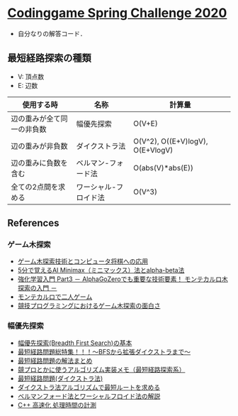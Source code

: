 # [Codinggame Spring Challenge 2020](https://www.codingame.com/contests/spring-challenge-2020)
- 自分なりの解答コード．

## 最短経路探索の種類
- V: 頂点数
- E: 辺数

| 使用する時                 | 名称                  | 計算量                           |
|----------------------------|-----------------------|----------------------------------|
| 辺の重みが全て同一の非負数 | 幅優先探索            | O(V+E)                        |
| 辺の重みが非負数           | ダイクストラ法        | O(V^2), O((E+V)logV), O(E+VlogV) |
| 辺の重みに負数を含む       | ベルマン-フォード法   | O(abs(V)\*abs(E))                |
| 全ての2点間を求める        | ワーシャル-フロイド法 | O(V^3)                           |

## References
### ゲーム木探索
- [ゲーム木探索技術とコンピュータ将棋への応用](https://www.slideshare.net/shogotakeuchi/ss-62415546)
- [5分で覚えるAI Minimax（ミニマックス）法とalpha-beta法](https://www.webcyou.com/?p=6997)
- [強化学習入門 Part3 － AlphaGoZeroでも重要な技術要素！ モンテカルロ木探索の入門 －](https://blog.brainpad.co.jp/entry/2018/04/05/163000)
- [モンテカルロで二人ゲーム](http://ustimaw.hatenablog.com/entry/2014/12/14/081423)
- [競技プログラミングにおけるゲーム木探索の面白さ](https://qiita.com/tsukammo/items/02e8ad2469c5441d2956)

### 幅優先探索
- [幅優先探索(Breadth First Search)の基本](https://algo-logic.info/bfs/)
- [最短経路問題総特集！！！～BFSから拡張ダイクストラまで～](https://qiita.com/ageprocpp/items/cdf67e828e1b09316f6e)
- [最短経路問題の解法まとめ](https://qiita.com/ta-ka/items/a023a11efe17ab097433)
- [競プロとかに使うアルゴリズム実装メモ（最短経路探索系）](https://yamagensakam.hatenablog.com/entry/2018/08/19/234224)
- [最短経路問題(ダイクストラ法)](http://nocotan.github.io/%E3%82%A2%E3%83%AB%E3%82%B4%E3%83%AA%E3%82%BA%E3%83%A0/2017/01/26/dijkstra-copy.html)
- [ダイクストラ法アルゴリズムで最短ルートを求める](http://www.sousakuba.com/Programming/algo_root.html)
- [ベルマンフォード法とワーシャルフロイド法の解説](https://dai1741.github.io/maximum-algo-2012/docs/shortest-path/)
- [C++ 高速化 処理時間の計測](http://www.sanko-shoko.net/note.php?id=rnfd)
